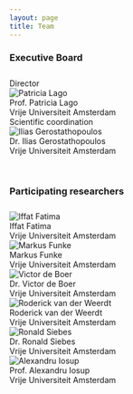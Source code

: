 ```yaml
---
layout: page
title: Team
---
```


### Executive Board

<div style="padding-top: 10px; padding-bottom: 30px;">
    <div class="team-member-container">
        <div class="team-member team-member-role">Director</div>
        <img alt="Patricia Lago" src="{{ site.url }}/assets/img/team/PatriciaLago.jpg"/>
        <div class="team-member team-member-name">Prof. Patricia Lago</div>
        <div class="team-member team-member-affiliation">Vrije Universiteit Amsterdam</div>
    </div>
    <div class="team-member-container">
        <div class="team-member team-member-role">Scientific coordination</div>
        <img alt="Ilias Gerostathopoulos" src="{{ site.url }}/assets/img/team/IliasGerostathopoulos.jpg"/>
        <div class="team-member team-member-name">Dr. Ilias Gerostathopoulos</div>
        <div class="team-member team-member-affiliation">Vrije Universiteit Amsterdam</div>
    </div>
</div>

### Participating researchers

<div style="padding-top: 10px; padding-bottom: 30px;">
    <div class="team-member-container">
        <img alt="Iffat Fatima" src="{{ site.url }}/assets/img/team/IffatFatima.jpg"/>
        <div class="team-member team-member-name">Iffat Fatima</div>
        <div class="team-member team-member-affiliation">Vrije Universiteit Amsterdam</div>
    </div>
    <div class="team-member-container">
        <img alt="Markus Funke" src="{{ site.url }}/assets/img/team/MarkusFunke.jpeg"/>
        <div class="team-member team-member-name">Markus Funke</div>
        <div class="team-member team-member-affiliation">Vrije Universiteit Amsterdam</div>
    </div>
    <div class="team-member-container">
        <img alt="Victor de Boer" src="{{ site.url }}/assets/img/team/VictordeBoer.jpeg"/>
        <div class="team-member team-member-name">Dr. Victor de Boer</div>
        <div class="team-member team-member-affiliation">Vrije Universiteit Amsterdam</div>
    </div>
    <div class="team-member-container">
        <img alt="Roderick van der Weerdt" src="{{ site.url }}/assets/img/team/RoderickvanderWeerdt.jpeg"/>
        <div class="team-member team-member-name">Roderick van der Weerdt</div>
        <div class="team-member team-member-affiliation">Vrije Universiteit Amsterdam</div>
    </div>
    <div class="team-member-container">
        <img alt="Ronald Siebes" src="{{ site.url }}/assets/img/team/RonaldSiebes.jpeg"/>
        <div class="team-member team-member-name">Dr. Ronald Siebes</div>
        <div class="team-member team-member-affiliation">Vrije Universiteit Amsterdam</div>
    </div>
    <div class="team-member-container">
        <img alt="Alexandru Iosup" src="{{ site.url }}/assets/img/team/AlexandruIosup.jpeg"/>
        <div class="team-member team-member-name">Prof. Alexandru Iosup</div>
        <div class="team-member team-member-affiliation">Vrije Universiteit Amsterdam</div>
    </div>
</div>

